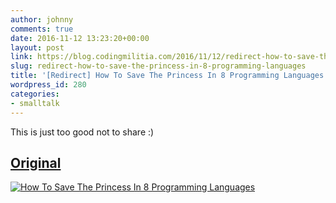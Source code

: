 ```yaml
---
author: johnny
comments: true
date: 2016-11-12 13:23:20+00:00
layout: post
link: https://blog.codingmilitia.com/2016/11/12/redirect-how-to-save-the-princess-in-8-programming-languages/
slug: redirect-how-to-save-the-princess-in-8-programming-languages
title: '[Redirect] How To Save The Princess In 8 Programming Languages'
wordpress_id: 280
categories:
- smalltalk
---
```


This is just too good not to share :)


## [Original](https://toggl.com/programming-princess)


[![How To Save The Princess In 8 Programming Languages](https://assets.toggl.com/images/toggl-how-to-save-the-princess-in-8-programming-languages.jpg)](https://toggl.com/programming-princess)

